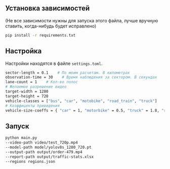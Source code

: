 ## Установка зависимостей
(Не все зависимости нужны для запуска этого файла, лучше вручную ставить, когда-нибудь будет исправлено)
```sh
pip install -r requirements.txt
```

## Настройка
Настройки находятся в файле `settings.toml`.
```sh
sector-length = 0.1    # По моим расчетам. В километрах
observation-time = 30    # Время наблюдения за сектором. В секундах
lane-count = 1    # Кол-во полос
# Желаемое разрешение видео
target-width = 1280
target-height = 720
vehicle-classes = ["bus", "car", "motobike", "road_train", "truck"]
# Коэффиценты привидения
vehicle-size-coeffs = { "car" = 1, "motorbike" = 0.5, "truck" = 1.8, "road_train" = 2.7, "bus" = 2.2 }
```

## Запуск
```sh
python main.py 
--video-path video/test_720p.mp4 
--model-path model/yolov8s_1280_720.pt 
--output-path output/order-479.mp4 
--report-path output/traffic-stats.xlsx 
--regions regions.json
```
